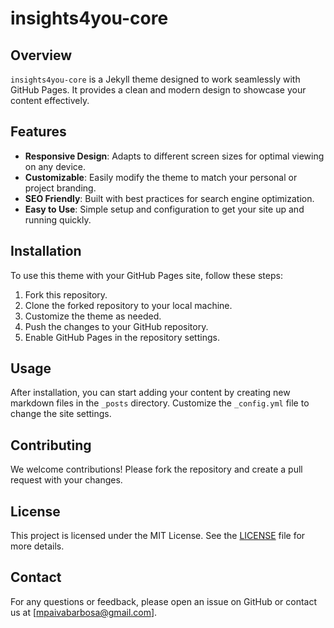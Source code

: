# insights4you-core

## Overview
`insights4you-core` is a Jekyll theme designed to work seamlessly with GitHub Pages. It provides a clean and modern design to showcase your content effectively.

## Features
- **Responsive Design**: Adapts to different screen sizes for optimal viewing on any device.
- **Customizable**: Easily modify the theme to match your personal or project branding.
- **SEO Friendly**: Built with best practices for search engine optimization.
- **Easy to Use**: Simple setup and configuration to get your site up and running quickly.

## Installation
To use this theme with your GitHub Pages site, follow these steps:

1. Fork this repository.
2. Clone the forked repository to your local machine.
3. Customize the theme as needed.
4. Push the changes to your GitHub repository.
5. Enable GitHub Pages in the repository settings.

## Usage
After installation, you can start adding your content by creating new markdown files in the `_posts` directory. Customize the `_config.yml` file to change the site settings.

## Contributing
We welcome contributions! Please fork the repository and create a pull request with your changes.

## License
This project is licensed under the MIT License. See the [LICENSE](LICENSE) file for more details.

## Contact
For any questions or feedback, please open an issue on GitHub or contact us at [mpaivabarbosa@gmail.com].
